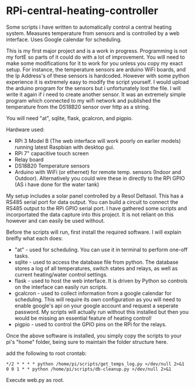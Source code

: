 # RPi-central-heating-controller
Some scripts i have written to automatically control a central heating system. Measures temperature from sensors and is controlled by a web interface. Uses Google calendar for scheduling.

This is my first major project and is a work in progress. Programming is not my fortE so parts of it could do with a lot of improvement. You will need to make some modifications for it to work for you unless you copy my exact setup. For instance, the temperature sensors are arduino WiFi boards, and the Ip Address's of these sensors is hardcoded. However with some python experience it is extremely easy to modify the script yourself. I would upload the arduino program for the sensors but i unfortunately lost the file. I will write it again if i need to create another sensor. It was an extremely simple program which connected to my wifi network and published the temperature from the DS18B20 sensor over http as a string. 

You will need "at", sqlite, flask, gcalcron, and pigpio.

Hardware used:
* RPi 3 Model B (The web interface will work poorly on earlier models) running latest Raspbian with desktop gui.
* RPi 7" capacitive touch screen
* Relay board
* DS18B20 Temperature sensors
* Arduino with WiFi (or ethernet) for remote temp. sensors (Indoor and Outdoor). Alternatively you could wire these in directly to the RPi GPIO (AS i have done for the water tank)

My setup includes a solar panel controlled by a Resol Deltasol. This has a RS485 serial port for data output. You can build a circuit to connect the RS485 output to the RPi GPIO serial port. I have gathered some scripts and incorportated the data capture into this project. It is not reliant on this however and can easily be used without.



Before the scripts will run, first install the required software. I will explain breifly what each does:

* "at" - used for scheduling. You can use it in terminal to perform one-off tasks.
* sqlite - used to access the database file from python. The database stores a log of all temperatures, switch states and relays, as well as current heating/water control settings.
* flask - used to host the web interface. It is driven by Python so controls on the interface can easily run scripts.
* gcalcron - used to collect information from a google calendar for scheduling. This will require its own configuration as you will need to enable google's api on your google account and request a seperate password. My scripts will actually run without this installed but then you would be missing an essential feature of heating control! 
* pigpio - used to control the GPIO pins on the RPi for the relays.

Once the above software is installed, you simply copy the scripts to your pi's "home" folder, being sure to maintain the folder structure here.

add the following to root crontab:
```
*/2 * * * * python /home/pi/scripts/get_temps_log.py >/dev/null 2>&1
0 0 1 * * python /home/pi/scripts/db-cleanup.py >/dev/null 2>&1
```
Execute web.py as root.
